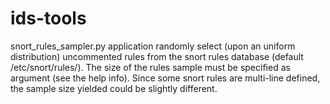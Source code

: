 # ids-tools
snort_rules_sampler.py application randomly select (upon an uniform distribution) uncommented rules from the snort rules database 
(default /etc/snort/rules/). The size of the rules sample must be specified as argument (see the help info). Since some snort 
rules are multi-line defined, the sample size yielded could be slightly different.
